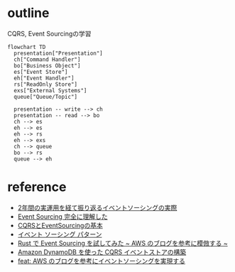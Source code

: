 # outline

CQRS, Event Sourcingの学習

```mermaid
flowchart TD
  presentation["Presentation"]
  ch["Command Handler"]
  bo["Business Object"]
  es["Event Store"]
  eh["Event Handler"]
  rs["ReadOnly Store"]
  exs["External Systems"]
  queue["Queue/Topic"]

  presentation -- write --> ch
  presentation -- read --> bo
  ch --> es
  eh --> es
  eh --> rs
  eh --> exs
  ch --> queue
  bo --> rs
  queue --> eh
```

# reference

+ [2年間の実運用を経て振り返るイベントソーシングの実際](https://speakerdeck.com/tomohisa/2nian-jian-noshi-yun-yong-wojing-tezhen-rifan-ruibentososingunoshi-ji)
+ [Event Sourcing 完全に理解した](https://zenn.dev/shmi593/articles/56c890962bb807)
+ [CQRSとEventSourcingの基本](https://qiita.com/tuananhhedspibk/items/2ccca018f6d61e086e1c)
+ [イベント ソーシング パターン](https://learn.microsoft.com/ja-jp/azure/architecture/patterns/event-sourcing)
+ [Rust で Event Sourcing を試してみた ~ AWS のブログを参考に模倣する ~](https://zenn.dev/pyama2000/articles/a0f612677b658b)
+ [Amazon DynamoDB を使った CQRS イベントストアの構築](https://aws.amazon.com/jp/blogs/news/build-a-cqrs-event-store-with-amazon-dynamodb/)
+ [feat: AWS のブログを参考にイベントソーシングを実現する](https://github.com/pyama2000/example-cqrs-event-store/pull/7)